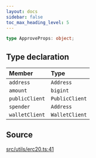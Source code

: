 ```yaml
---
layout: docs
sidebar: false
toc_max_heading_level: 5
---
```


```ts
type ApproveProps: object;
```

## Type declaration

| Member | Type |
| :------ | :------ |
| `address` | `Address` |
| `amount` | `bigint` |
| `publicClient` | `PublicClient` |
| `spender` | `Address` |
| `walletClient` | `WalletClient` |

## Source

[src/utils/erc20.ts:41](https://github.com/OffchainLabs/arbitrum-orbit-sdk/blob/9d5595a042e42f7d6b9af10a84816c98ea30f330/src/utils/erc20.ts#L41)

